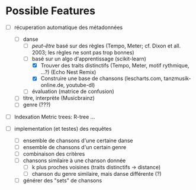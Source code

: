 # Possible Features

- [ ] récuperation automatique des métadonnées
	- [ ] danse
		- [ ] _peut-être_ basé sur des règles (Tempo, Meter; cf. Dixon et all. 2003; les règles ne sont pas trop bonnes)
		- [ ] basé sur un algo d'apprentissage (scikit-learn)
			- [x] Trouver des traits distinctifs (Tempo, Meter, motif rythmique, ...?) (Echo Nest Remix)
			- [x] Construire une base de chansons (lescharts.com, tanzmusik-online.de, youtube-dl)
		- [ ] évaluation (matrice de confusion)

	- [ ] titre, interprète (Musicbrainz)
	- [ ] genre (???)

- [ ] Indexation
	Metric trees: R-tree ...

- [ ] implementation (et testes) des requêtes
	- [ ] ensemble de chansons d'une certaine danse
	- [ ] ensemble de chansons d'un certain genre
	- [ ] combinaison des critères
	- [ ] chansons similaire à une chanson donnée
		- [ ] k plus proches voisines (traits distinctifs -> distance)
		- [ ] chanson du genre similaire, mais danse différente (?)
	- [ ] générer des "sets" de chansons

